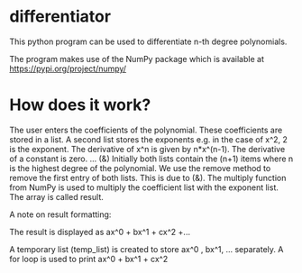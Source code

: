 # differentiator

This python program can be used to differentiate n-th degree polynomials. 

The program makes use of the NumPy package which is available at https://pypi.org/project/numpy/ 

# How does it work?

The user enters the coefficients of the polynomial. These coefficients are stored in a list. 
A second list stores the exponents e.g. in the case of x^2, 2 is the exponent. 
The derivative of x^n is given by n*x^(n-1). 
The derivative of a constant is zero. ... (&)
Initially both lists contain the (n+1) items where n is the highest degree of the polynomial. We use the remove method to remove the first entry of both lists. This is due to (&).
The multiply function from NumPy is used to multiply the coefficient list with the exponent list. The array is called result.

A note on result formatting:

The result is displayed as ax^0 + bx^1 + cx^2 +... 

A temporary list (temp_list) is created to store ax^0 , bx^1, ... separately. 
A for loop is used to print ax^0 + bx^1 + cx^2 
